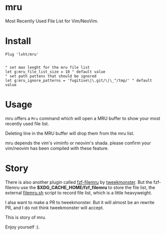 # mru

Most Recently Used File List for Vim/NeoVim.

# Install

```viml
Plug 'lvht/mru'


" set max lenght for the mru file list
let g:mru_file_list_size = 10 " default value
" set path pattens that should be ignored
let g:mru_ignore_patterns = 'fugitive\|\.git/\|\_^/tmp/' " default value
```

# Usage

mru offers a `Mru` command which will open a MRU buffer to show your
most recently used file list.

Deleting line in the MRU buffer will drop them from the mru list.

mru depends the vim's viminfo or neovim's shada. please confirm your
vim/neovim has been compiled with these feature.

# Story
There is also another plugin called [fzf-filemru](https://github.com/tweekmonster/fzf-filemru)
by [tweekmonster](https://github.com/tweekmonster). But the fzf-filemru
use the **$XDG_CACHE_HOME/fzf_filemru** to store the file list,
the external [filemru.sh](https://github.com/tweekmonster/fzf-filemru/blob/master/bin/filemru.sh) script
to record file list, which is a little heavyweight.

I alsa want to make a PR to tweekmonster. But it will almost be an rewrite PR,
and I do not think tweekmonster will accept.

This is story of mru.

Enjoy yourself :).
